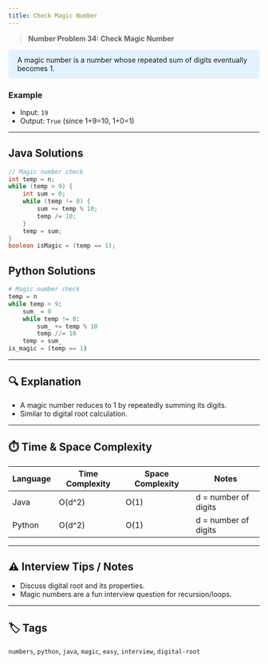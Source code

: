```yaml
---
title: Check Magic Number
---
```


> **Number Problem 34: Check Magic Number**

<div style="background: #e3f2fd; padding: 12px 18px; border-radius: 8px; margin-bottom: 18px;">
A magic number is a number whose repeated sum of digits eventually becomes 1.
</div>

### Example

- Input: `19`
- Output: `True` (since 1+9=10, 1+0=1)

---

## Java Solutions
```java
// Magic number check
int temp = n;
while (temp > 9) {
    int sum = 0;
    while (temp != 0) {
        sum += temp % 10;
        temp /= 10;
    }
    temp = sum;
}
boolean isMagic = (temp == 1);
```

## Python Solutions
```python
# Magic number check
temp = n
while temp > 9:
    sum_ = 0
    while temp != 0:
        sum_ += temp % 10
        temp //= 10
    temp = sum_
is_magic = (temp == 1)
``` 

---

## 🔍 Explanation
- A magic number reduces to 1 by repeatedly summing its digits.
- Similar to digital root calculation.

---

## ⏱️ Time & Space Complexity
| Language | Time Complexity | Space Complexity | Notes |
|----------|-----------------|------------------|-------|
| Java     | O(d^2)          | O(1)             | d = number of digits |
| Python   | O(d^2)          | O(1)             | d = number of digits |

---

## ⚠️ Interview Tips / Notes
- Discuss digital root and its properties.
- Magic numbers are a fun interview question for recursion/loops.

---

## 🏷 Tags
`numbers`, `python`, `java`, `magic`, `easy`, `interview`, `digital-root`

